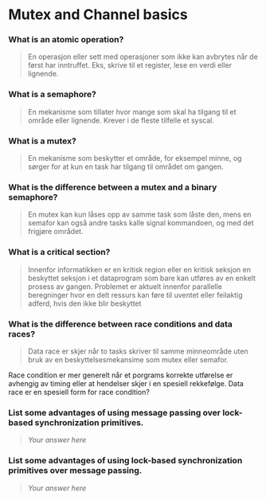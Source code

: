# Mutex and Channel basics

### What is an atomic operation?
> En operasjon eller sett med operasjoner som ikke kan avbrytes når de først har inntruffet. Eks, skrive til et register, lese en verdi eller lignende. 

### What is a semaphore?
> En mekanisme som tillater hvor mange som skal ha tilgang til et område eller lignende. Krever i de fleste tilfelle et syscal. 

### What is a mutex?
> En mekanisme som beskytter et område, for eksempel minne, og sørger for at kun en task har tilgang til området om gangen. 

### What is the difference between a mutex and a binary semaphore?
> En mutex kan kun låses opp av samme task som låste den, mens en semafor kan også andre tasks kalle signal kommandoen, og med det frigjøre området. 

### What is a critical section?
> Innenfor informatikken er en kritisk region eller en kritisk seksjon en beskyttet seksjon i et dataprogram som bare kan utføres av en enkelt prosess av gangen. Problemet er aktuelt innenfor parallelle beregninger hvor en delt ressurs kan føre til uventet eller feilaktig adferd, hvis den ikke blir beskyttet

### What is the difference between race conditions and data races?
 > Data race er skjer når to tasks skriver til samme minneområde uten bruk av en beskyttelsesmekansime som mutex eller semafor. 
 
 Race condition er mer generelt når et porgrams korrekte utførelse er avhengig av timing eller at hendelser skjer i en spesiell rekkefølge. Data race er en spesiell form for race condition?

### List some advantages of using message passing over lock-based synchronization primitives.
> *Your answer here*

### List some advantages of using lock-based synchronization primitives over message passing.
> *Your answer here*
